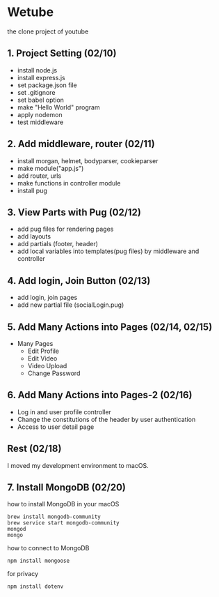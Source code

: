 # Wetube

the clone project of youtube

## 1. Project Setting (02/10)

- install node.js
- install express.js
- set package.json file
- set .gitignore
- set babel option
- make "Hello World" program
- apply nodemon
- test middleware

## 2. Add middleware, router (02/11)

- install morgan, helmet, bodyparser, cookieparser
- make module("app.js")
- add router, urls
- make functions in controller module
- install pug

## 3. View Parts with Pug (02/12)

- add pug files for rendering pages
- add layouts
- add partials (footer, header)
- add local variables into templates(pug files) by middleware and controller

## 4. Add login, Join Button (02/13)

- add login, join pages
- add new partial file (socialLogin.pug)

## 5. Add Many Actions into Pages (02/14, 02/15)

- Many Pages
	- Edit Profile
	- Edit Video
	- Video Upload
	- Change Password

## 6. Add Many Actions into Pages-2 (02/16)
- Log in and user profile controller
- Change the constitutions of the header by user authentication
- Access to user detail page

## Rest (02/18)
I moved my development environment to macOS.

## 7. Install MongoDB (02/20)
how to install MongoDB in your macOS
```
brew install mongodb-community
brew service start mongodb-community
mongod
mongo
```
how to connect to MongoDB
```
npm install mongoose
```
for privacy
```
npm install dotenv
```